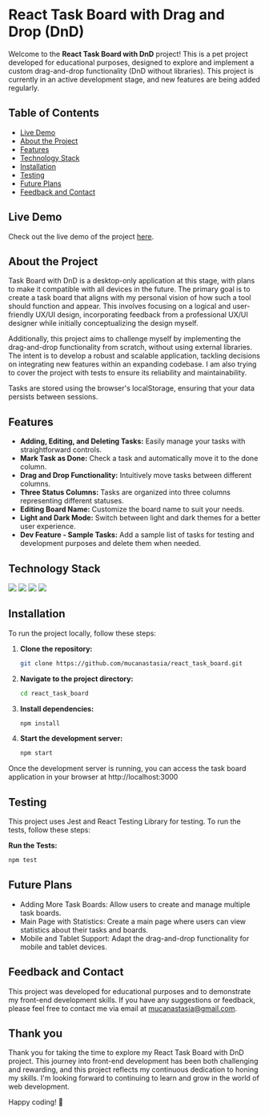 # React Task Board with Drag and Drop (DnD)

Welcome to the **React Task Board with DnD** project! This is a pet project developed for educational purposes, designed to explore and implement a custom drag-and-drop functionality (DnD without libraries). This project is currently in an active development stage, and new features are being added regularly.

## Table of Contents

- [Live Demo](#live-demo)
- [About the Project](#about-the-project)
- [Features](#features)
- [Technology Stack](#technology-stack)
- [Installation](#installation)
- [Testing](#testing)
- [Future Plans](#future-plans)
- [Feedback and Contact](#feedback-and-contact)

## Live Demo

Check out the live demo of the project [here](https://mucanastasia.github.io/react_task_board/).

## About the Project

Task Board with DnD is a desktop-only application at this stage, with plans to make it compatible with all devices in the future. The primary goal is to create a task board that aligns with my personal vision of how such a tool should function and appear. This involves focusing on a logical and user-friendly UX/UI design, incorporating feedback from a professional UX/UI designer while initially conceptualizing the design myself.

Additionally, this project aims to challenge myself by implementing the drag-and-drop functionality from scratch, without using external libraries. The intent is to develop a robust and scalable application, tackling decisions on integrating new features within an expanding codebase. I am also trying to cover the project with tests to ensure its reliability and maintainability.

Tasks are stored using the browser's localStorage, ensuring that your data persists between sessions.

## Features

- **Adding, Editing, and Deleting Tasks:** Easily manage your tasks with straightforward controls.
- **Mark Task as Done:** Check a task and automatically move it to the done column.
- **Drag and Drop Functionality:** Intuitively move tasks between different columns.
- **Three Status Columns:** Tasks are organized into three columns representing different statuses.
- **Editing Board Name:** Customize the board name to suit your needs.
- **Light and Dark Mode:** Switch between light and dark themes for a better user experience.
- **Dev Feature - Sample Tasks:** Add a sample list of tasks for testing and development purposes and delete them when needed.

## Technology Stack

<img src="https://img.shields.io/badge/React-20232A?style=for-the-badge&logo=react&logoColor=61DAFB" /> <img src="https://img.shields.io/badge/JavaScript-323330?style=for-the-badge&logo=javascript&logoColor=F7DF1E" /> <img src="https://img.shields.io/badge/HTML5-E34F26?style=for-the-badge&logo=html5&logoColor=white" /> <img src="https://img.shields.io/badge/CSS3-1572B6?style=for-the-badge&logo=css3&logoColor=white" />
  
## Installation

To run the project locally, follow these steps:

1. **Clone the repository:**
    ```bash
    git clone https://github.com/mucanastasia/react_task_board.git
    ```
2. **Navigate to the project directory:**
    ```bash
    cd react_task_board
    ```
3. **Install dependencies:**
    ```bash
    npm install
    ```
4. **Start the development server:**
    ```bash
    npm start

Once the development server is running, you can access the task board application in your browser at http://localhost:3000

## Testing

This project uses Jest and React Testing Library for testing. To run the tests, follow these steps:

**Run the Tests:**
```sh
npm test
```
## Future Plans

  * Adding More Task Boards: Allow users to create and manage multiple task boards.
  * Main Page with Statistics: Create a main page where users can view statistics about their tasks and boards.
  * Mobile and Tablet Support: Adapt the drag-and-drop functionality for mobile and tablet devices.

## Feedback and Contact

This project was developed for educational purposes and to demonstrate my front-end development skills. If you have any suggestions or feedback, please feel free to contact me via email at [mucanastasia@gmail.com](mailto:mucanastasia@gmail.com).

## Thank you

Thank you for taking the time to explore my React Task Board with DnD project.
This journey into front-end development has been both challenging and rewarding, and this project reflects my continuous dedication to honing my skills. I'm looking forward to continuing to learn and grow in the world of web development.

Happy coding! 🚀 


